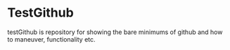 # TestGithub
testGithub is repository for showing the bare minimums of github and how to maneuver, functionality etc.
